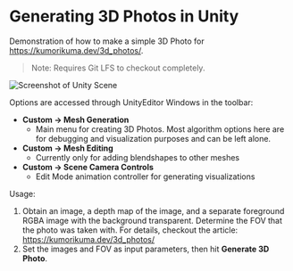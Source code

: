 # Generating 3D Photos in Unity

Demonstration of how to make a simple 3D Photo for https://kumorikuma.dev/3d_photos/. 

> Note: Requires Git LFS to checkout completely.

![Screenshot of Unity Scene](https://github.com/kumorikuma/3d_photos/blob/main/Assets/Diagrams/unity_screenshot.jpg)

Options are accessed through UnityEditor Windows in the toolbar:
- **Custom -> Mesh Generation**
  - Main menu for creating 3D Photos. Most algorithm options here are for debugging and visualization purposes and can be left alone.
- **Custom -> Mesh Editing**
  - Currently only for adding blendshapes to other meshes
- **Custom -> Scene Camera Controls**
  - Edit Mode animation controller for generating visualizations

Usage:
1. Obtain an image, a depth map of the image, and a separate foreground RGBA image with the background transparent. Determine the FOV that the photo was taken with. For details, checkout the article: https://kumorikuma.dev/3d_photos/
2. Set the images and FOV as input parameters, then hit **Generate 3D Photo**.
